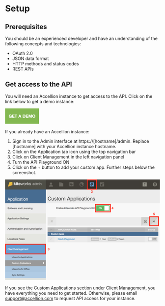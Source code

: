 # Setup

## Prerequisites
You should be an experienced developer and have an understanding of the following concepts and technologies:

* OAuth 2.0
* JSON data format
* HTTP methods and status codes
* REST APIs

## Get access to the API
You will need an Accellion instance to get access to the API. Click on the link below to get a demo instance:

<a href="https://info.accellion.com/demo-request?ref=api-guide-setup" target="_blank"><img src="../images/get-a-demo.png" alt="drawing" width="110px"/></a>


If you already have an Accellion instance:

1. Sign in to the Admin interface at https://[hostname]/admin. Replace [hostname] with your Accellion instance hostname.
2. Click on the Application tab icon using the top navigation bar
3. Click on Client Management in the left navigation panel
4. Turn the API Playground ON
5. Click on the + button to add your custom app. Further steps below the screenshot.

![](../images/navigation-custom-apps.png)

If you see the Custom Applications section under Client Management, you have everything you need to get started. Otherwise, please email <support@accellion.com> to request API access for your instance.
